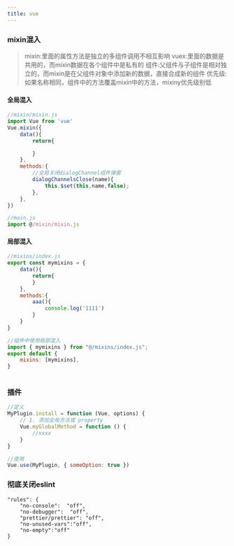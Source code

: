 ```yaml
---
title: vue
---
```

### mixin混入
> mixin:里面的属性方法是独立的多组件调用不相互影响
> vuex:里面的数据是共用的，而mixin数据在各个组件中是私有的
> 组件:父组件与子组件是相对独立的，而mixin是在父组件对象中添加新的数据，直接合成新的组件
> 优先级:如果名称相同，组件中的方法覆盖mixin中的方法，mixiny优先级别低

#### 全局混入
```javascript
//mixin/mixin.js
import Vue from 'vue'
Vue.mixin({
    data(){
        return{

        }
    },
    methods:{
        //全局关闭dialogChannel组件弹窗
        dialogChannelsClose(name){
            this.$set(this,name,false);
        },
    },
})

//main.js
import @/mixin/mixin.js

```
#### 局部混入
```javascript
//mixins/index.js
export const mymixins = {
    data(){
        return{
        }
    },
    methods:{
        aaa(){
            console.log('1111')
        }
    }
}

//组件中使用局部混入
import { mymixins } from "@/mixins/index.js";
export default {
    mixins: [mymixins],
}
 

```
### 插件
```JavaScript
//定义
MyPlugin.install = function (Vue, options) {
    // 1. 添加全局方法或 property
    Vue.myGlobalMethod = function () {
        //xxxx
    }
}

//使用
Vue.use(MyPlugin, { someOption: true })
```
### 彻底关闭eslint
```shell
"rules": {
    "no-console":  "off",
    "no-debugger":  "off",
    "prettier/prettier": "off",
    "no-unused-vars":"off",
    "no-empty":"off"
}
```
